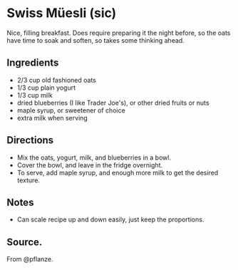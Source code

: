 # Swiss Müesli (sic)

Nice, filling breakfast.
Does require preparing it the night before, so the oats have time to
soak and soften, so takes some thinking ahead.

## Ingredients

* 2/3 cup old fashioned oats
* 1/3 cup plain yogurt
* 1/3 cup milk
* dried blueberries (I like Trader Joe's), or other dried fruits or nuts
* maple syrup, or sweetener of choice
* extra milk when serving

## Directions

* Mix the oats, yogurt, milk, and blueberries in a bowl.
* Cover the bowl, and leave in the fridge overnight.
* To serve, add maple syrup, and enough more milk to get the desired
  texture.

## Notes

* Can scale recipe up and down easily, just keep the proportions.

## Source.

From @pflanze.
